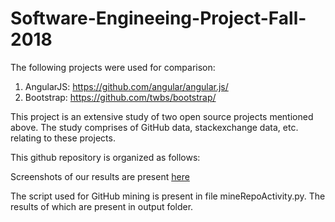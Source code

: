 # Software-Engineeing-Project-Fall-2018

The following projects were used for comparison:
1. AngularJS: https://github.com/angular/angular.js/
2. Bootstrap: https://github.com/twbs/bootstrap/

This project is an extensive study of two open source projects mentioned above. The study comprises of GitHub data, stackexchange data, etc. relating to these projects.

This github repository is organized as follows:

Screenshots of our results are present [here](https://github.com/Kunalkul1/Software-Engineering-Project-Fall-2018/tree/master/output/screenshot)

The script used for GitHub mining is present in file mineRepoActivity.py. The results of which are present in output folder.
